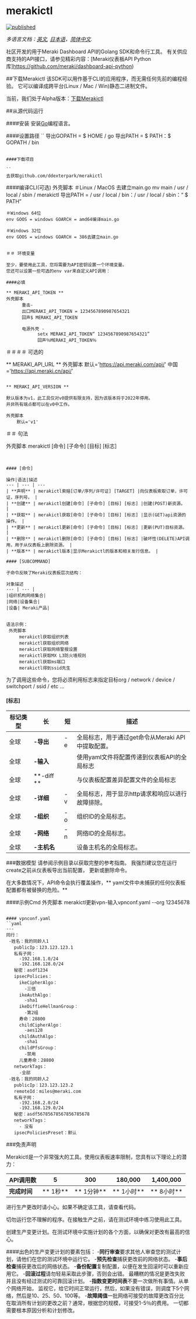 
# merakictl
[![published](https://static.production.devnetcloud.com/codeexchange/assets/images/devnet-published.svg)](https://developer.cisco.com/codeexchange/github/repo/ddexterpark/merakictl)

*多语言文档：[英文](../README.md), [日本语](docs/README.ja.md)，[简体中文](docs/README.zh-cn.md).*

社区开发的用于Meraki Dashboard API的Golang SDK和命令行工具。
有关供应商支持的API接口，请参见精彩内容：[Meraki仪表板API Python库]https://github.com/meraki/dashboard-api-python)

##下载Merakictl
该SDK可以用作基于CLI的应用程序，而无需任何先前的编程经验。
它可以编译成跨平台(Linux / Mac / Win)静态二进制文件。

当前，我们处于Alpha版本：[下载Merakictl](https://github.com/ddexterpark/merakictl/releases)

##从源代码运行

####安装
安装[Go](http://golang.org)编程语言。

####设置路径
``
导出GOPATH = $ HOME / go
导出PATH = $ PATH：$ GOPATH / bin
```

####下载项目

``
去获取github.com/ddexterpark/merakictl
```

####编译CLI(可选)
外壳脚本
    ＃Linux / MacOS
    去建立main.go
    mv main / usr / local / sbin / merakictl
    导出PATH = / usr / local / bin：/ usr / local / sbin：“ $ PATH”

    ＃Windows 64位
    env GOOS = windows GOARCH = amd64编译main.go
    
    ＃Windows 32位
    env GOOS = windows GOARCH = 386去建立main.go
```
    
＃＃ 环境变量

至少，要使用此工具，您将需要为API密钥设置一个环境变量。
您还可以设置一些可选的env var来自定义API调用：

####必填

** MERAKI_API_TOKEN **
外壳脚本
      重击-
      出口MERAKI_API_TOKEN = 1234567890987654321
      回声$ MERAKI_API_TOKEN
      
      电源外壳 -
            setx MERAKI_API_TOKEN“ 1234567890987654321”
            回声％MERAKI_API_TOKEN％
```
＃＃＃＃ 可选的
 
** MERAKI_API_URL **
外壳脚本
        默认='https://api.meraki.com/api/'
        中国='https://api.meraki.cn/api/'
```

** MERAKI_API_VERSION **

默认版本为v1，此工具仅对v0提供有限支持，因为该版本将于2022年停用。
并非所有端点都可以在v0中工作。
 
外壳脚本
    默认='v1'
```
    
＃＃ 句法

外壳脚本
    merakictl [命令] [子命令] [目标] [标志]
```

 
#### [命令]
 
操作|语法|描述
--- | --- | ---
| **声明** | merakictl索赔[订单/序列/许可证] [TARGET] |向仪表板索取订单，许可证，序列号。 |
| **创建** | merakictl创建[命令] [子命令] [目标] [标志] |创建(POST)新资源。 |
| **获取** | merakictl获取[命令] [子命令] [目标] [标志] |显示(GET)api资源的操作。 |
| **更新** | merakictl更新[命令] [子命令] [目标] [标志] |更新(PUT)目标资源。 |
| **删除** | merakictl删除[命令] [子命令] [目标] [标志] |破坏性(DELETE)API调用，用于从仪表板上删除资源。 |
| **版本** | merakictl版本|显示Merakictl的版本和相关发行信息。 |

#### [SUBCOMMAND]

子命令反映了Meraki仪表板层次结构：

对象描述
--- | --- |
|组织机构网络集合|
|网络|设备集合|
|设备| Meraki产品|


语法示例：
 外壳脚本
     merakictl获取组织列表
     merakictl获取组织网络
     merakictl获取网络警报设置
     merakictl获取MX L3防火墙规则
     merakictl获取ms端口
     merakictl得到ssid先生
 ```
为了调用这些命令，您将必须利用标志来指定目标org / network / device / switchport / ssid / etc ...

#### [标志]

标记类型|长|短|描述
--- | --- | --- | ---
|全球| **-导出** | -e |全局标志，用于通过get命令从Meraki API中提取配置。 |
|全球| **-输入** | |使用yaml文件将配置传递到仪表板API的全局标志|
|全球| **-diff ** | |与仪表板配置差异配置文件的全局标志
|全球| **-详细** | -v |全局标志，用于显示http请求和响应以进行故障排除。 |
|全球| **-组织** | -o |组织ID的全局标志。 |
|全球| **-网络** | -n |网络ID的全局标志。 |
|全球| **-主机名** | |设备主机名的全局标志。 |

###数据模型
请参阅示例目录以获取完整的参考指南。
我强烈建议您在运行create之前从仪表板导出当前配置，
更新或删除命令。

在大多数情况下，API命令会执行覆盖操作，** yaml文件中未捕获的任何仪表板配置都有被替换的危险。**


####示例Cmd
 外壳脚本
     merakictl更新vpn-输入vpnconf.yaml --org 12345678
 ```

#### vpnconf.yaml
``yaml
---
同行：
  -姓名：我的同龄人1
    publicIp：123.123.123.1
    私有子网：
      -192.168.1.0/24
      -192.168.128.0/24
    秘密：asdf1234
    ipsecPolicies：
      ikeCipherAlgo：
        -三倍
      ikeAuthAlgo：
        -sha1
      ikeDiffieHellmanGroup：
        -第2组
      寿命：28800
      childCipherAlgo：
        -aes128
      childAuthAlgo：
        -sha1
      childPfsGroup：
        -禁用
      儿童寿命：28800
    networkTags：
      -全部
  -姓名：我的同龄人2
    publicIp：123.123.123.2
    remoteId：miles@meraki.com
    私有子网：
      -192.168.2.0/24
      -192.168.129.0/24
    秘密：asdf56785678567856785678
    networkTags：
      - 没有
    ipsecPoliciesPreset：默认
```



###免责声明

Merakictl是一个非常强大的工具。使用仪表板速率限制，您具有以下理论上的潜力：


API调用数| 5 | 300 | 180,000 | 1,400,000 |
--- | --- | --- | --- | --- |
**完成时间** | ** 1秒** | ** 1分钟** | ** 1小时** | ** 8小时** |


进行生产更改时请小心。如果不确定该工具，请查看代码。

切勿运行您不理解的程序。在接触生产之前，请在测试环境中练习使用此工具。

创建生产变更计划。在测试环境中实施计划的各个方面，以确保对更改有最高的信心。

####出色的生产变更计划的要素包括：
-**同行审查**要求其他人审查您的测试计划，请他们在您的测试环境中运行它。
-**预先检查**捕获更改前的网络状态。
-**事后检查**捕获更改后的网络状态。
-**备份配置**复制配置，以便在发生回滚时可以重新应用它。
-**回滚过程**请勿轻易采取此步骤，否则会出错。
最糟糕的情况是更改失败并且没有经过测试的可靠回滚计划。
-**指数变更时间表**不要一次做所有事情。从单个网络开始，
监视它，给它时间正常运行，然后，如果没有错误，则调度下5个网络，然后是10、25、50、100等。
-**故障阈值**一批网络可接受的故障更改百分比
在取消所有计划的更改之前？通常，根据您的规模，可接受1-5％的费用。
一切都需要根本原因分析和计划修改。